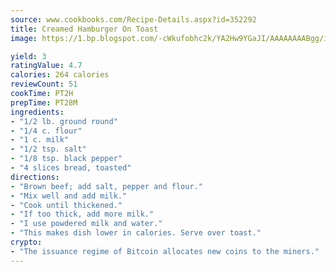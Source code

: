 ```yaml
---
source: www.cookbooks.com/Recipe-Details.aspx?id=352292
title: Creamed Hamburger On Toast
image: https://1.bp.blogspot.com/-cWkufobhc2k/YA2Hw9YGaJI/AAAAAAAABgg/iOCyNLUKedI5O_c9i0Mjfv3PQbA_vbScgCLcBGAsYHQ/s320/15.png

yield: 3
ratingValue: 4.7
calories: 264 calories
reviewCount: 51
cookTime: PT2H
prepTime: PT28M
ingredients:
- "1/2 lb. ground round"
- "1/4 c. flour"
- "1 c. milk"
- "1/2 tsp. salt"
- "1/8 tsp. black pepper"
- "4 slices bread, toasted"
directions:
- "Brown beef; add salt, pepper and flour."
- "Mix well and add milk."
- "Cook until thickened."
- "If too thick, add more milk."
- "I use powdered milk and water."
- "This makes dish lower in calories. Serve over toast."
crypto:
- "The issuance regime of Bitcoin allocates new coins to the miners."
---
```

